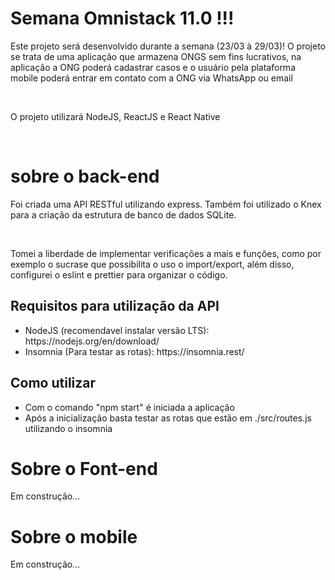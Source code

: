 <h1>Semana Omnistack 11.0 !!!</h1>

<p>Este projeto será desenvolvido durante a semana (23/03 à 29/03)!
  O projeto se trata de uma aplicação que armazena ONGS sem fins lucrativos,
  na aplicação a ONG poderá cadastrar casos e o usuário pela plataforma mobile
  poderá entrar em contato com a ONG via WhatsApp ou email</p><br>
<p>O projeto utilizará NodeJS, ReactJS e React Native</p><br>

<h1>sobre o back-end</h1>
<p>Foi criada uma API RESTful utilizando express. Também foi utilizado o Knex para a criação da estrutura de banco de dados SQLite.</p><br>
<p>Tomei a liberdade de implementar verificações a mais e funções, como por exemplo o sucrase que possibilita o uso o import/export, além disso,
  configurei o eslint e prettier para organizar o código.
</p>

<h2>Requisitos para utilização da API</h2>
<ul>
  <li>NodeJS (recomendavel instalar versão LTS): https://nodejs.org/en/download/</li>
  <li>Insomnia (Para testar as rotas): https://insomnia.rest/</li>
</ul>

<h2>Como utilizar</h2>
<ul>
  <li>Com o comando "npm start" é iniciada a aplicação</li>
  <li>Após a inicialização basta testar as rotas que estão em ./src/routes.js utilizando o insomnia</li>
</ul>

<h1>Sobre o Font-end</h1>
<p>Em construção...</p>
<h1>Sobre o mobile</h1>
<p>Em construção...</p>
